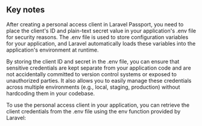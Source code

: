 ##  Key notes

After creating a personal access client in Laravel Passport, you need to place the client's ID and plain-text secret value in your application's .env file for security reasons. The .env file is used to store configuration variables for your application, and Laravel automatically loads these variables into the application's environment at runtime.

By storing the client ID and secret in the .env file, you can ensure that sensitive credentials are kept separate from your application code and are not accidentally committed to version control systems or exposed to unauthorized parties. It also allows you to easily manage these credentials across multiple environments (e.g., local, staging, production) without hardcoding them in your codebase.

To use the personal access client in your application, you can retrieve the client credentials from the .env file using the env function provided by Laravel:
